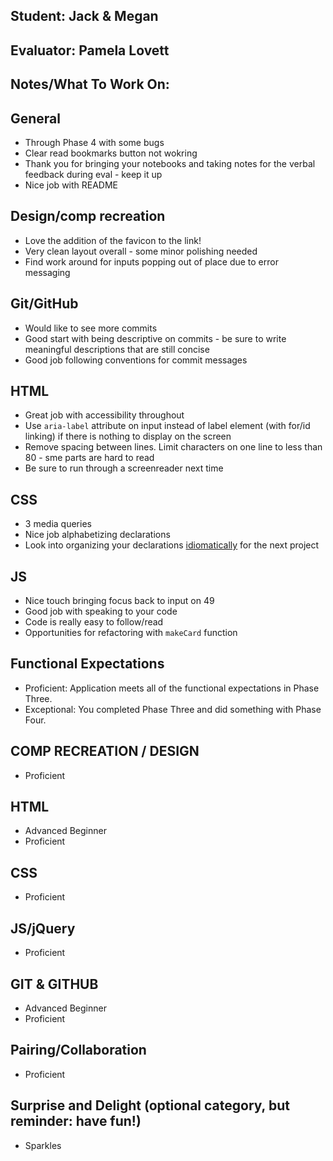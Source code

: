 ## Student: Jack & Megan
## Evaluator: Pamela Lovett
## Notes/What To Work On:

## General 
- Through Phase 4 with some bugs
- Clear read bookmarks button not wokring
- Thank you for bringing your notebooks and taking notes for the verbal feedback during eval - keep it up
- Nice job with README

## Design/comp recreation
- Love the addition of the favicon to the link!
- Very clean layout overall - some minor polishing needed
- Find work around for inputs popping out of place due to error messaging

## Git/GitHub
- Would like to see more commits
- Good start with being descriptive on commits - be sure to write meaningful descriptions that are still concise
- Good job following conventions for commit messages

## HTML
- Great job with accessibility throughout
- Use `aria-label` attribute on input instead of label element (with for/id linking) if there is nothing to display on the screen
- Remove spacing between lines. Limit characters on one line to less than 80 - sme parts are hard to read
- Be sure to run through a screenreader next time

## CSS
- 3 media queries 
- Nice job alphabetizing declarations
- Look into organizing your declarations [idiomatically](https://github.com/necolas/idiomatic-css) for the next project

## JS
- Nice touch bringing focus back to input on 49
- Good job with speaking to your code
- Code is really easy to follow/read
- Opportunities for refactoring with `makeCard` function

## Functional Expectations

* Proficient: Application meets all of the functional expectations in Phase Three.
* Exceptional: You completed Phase Three and did something with Phase Four.


## COMP RECREATION / DESIGN
 
* Proficient  

## HTML

* Advanced Beginner  
* Proficient  

## CSS

* Proficient  

## JS/jQuery

* Proficient

## GIT & GITHUB

* Advanced Beginner  
* Proficient  

## Pairing/Collaboration
  
* Proficient  

## Surprise and Delight (optional category, but reminder: have fun!)

* Sparkles  
